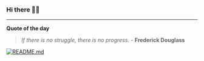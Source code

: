 ### Hi there 👋🏻


---

**Quote of the day**

> *If there is no struggle, there is no progress.* - **Frederick Douglass** 

[![README.md](https://github.com/marcolovazzano/marcolovazzano/actions/workflows/readme.yml/badge.svg?branch=main)](https://github.com/marcolovazzano/marcolovazzano/actions/workflows/readme.yml)
